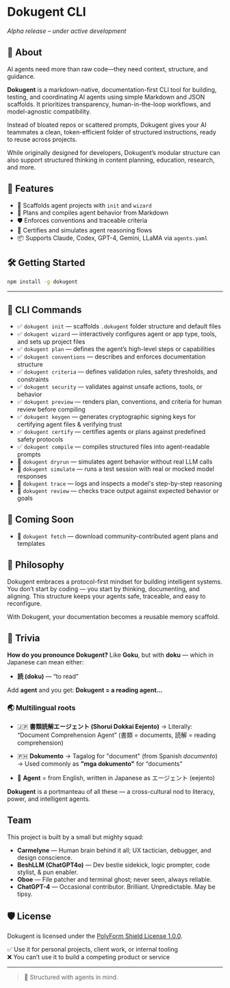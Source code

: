 # Dokugent CLI

*Alpha release – under active development*

## 🧬 About

AI agents need more than raw code—they need context, structure, and guidance.

**Dokugent** is a markdown-native, documentation-first CLI tool for building, testing, and coordinating AI agents using simple Markdown and JSON scaffolds. It prioritizes transparency, human-in-the-loop workflows, and model-agnostic compatibility.

Instead of bloated repos or scattered prompts, Dokugent gives your AI teammates a clean, token-efficient folder of structured instructions, ready to reuse across projects.

While originally designed for developers, Dokugent’s modular structure can also support structured thinking in content planning, education, research, and more.

## 🚀 Features

- 📁 Scaffolds agent projects with `init` and `wizard`
- 🧠 Plans and compiles agent behavior from Markdown
- 🛡️ Enforces conventions and traceable criteria
- 🔐 Certifies and simulates agent reasoning flows
- 📦 Supports Claude, Codex, GPT-4, Gemini, LLaMA via `agents.yaml`

## 🛠 Getting Started

```bash
npm install -g dokugent
```

---

## 🔧 CLI Commands

- ✅ `dokugent init` — scaffolds `.dokugent` folder structure and default files
- ✅ `dokugent wizard` — interactively configures agent or app type, tools, and sets up project files
- ✅ `dokugent plan` — defines the agent’s high-level steps or capabilities
- ✅ `dokugent conventions` — describes and enforces documentation structure
- ✅ `dokugent criteria` — defines validation rules, safety thresholds, and constraints
- ✅ `dokugent security` — validates against unsafe actions, tools, or behavior
- ✅ `dokugent preview` — renders plan, conventions, and criteria for human review before compiling
- ✅ `dokugent keygen` — generates cryptographic signing keys for certifying agent files & verifying trust
- ✅ `dokugent certify` — certifies agents or plans against predefined safety protocols
- ✅ `dokugent compile` — compiles structured files into agent-readable prompts
- 🔲 `dokugent dryrun` — simulates agent behavior without real LLM calls
- 🔲 `dokugent simulate` — runs a test session with real or mocked model responses
- 🔲 `dokugent trace` — logs and inspects a model's step-by-step reasoning
- 🔲 `dokugent review` — checks trace output against expected behavior or goals

## 🧪 Coming Soon

- 🔲 `dokugent fetch` — download community-contributed agent plans and templates

## 🧱 Philosophy

Dokugent embraces a protocol-first mindset for building intelligent systems. You don’t start by coding — you start by thinking, documenting, and aligning. This structure keeps your agents safe, traceable, and easy to reconfigure.

With Dokugent, your documentation becomes a reusable memory scaffold.

## 📣 Trivia

**How do you pronounce Dokugent?**
Like **Goku**, but with **doku** — which in Japanese can mean either:

- **読 (doku)** — “to read”

Add **agent** and you get:
**Dokugent = a reading agent…**

### 🌏 Multilingual roots

- 🇯🇵 **書類読解エージェント (Shorui Dokkai Eejento)**
  → Literally: “Document Comprehension Agent”
  (書類 = documents, 読解 = reading comprehension)

- 🇵🇭 **Dokumento**
  → Tagalog for "document" (from Spanish *documento*)
  → Used commonly as **"mga dokumento"** for “documents”

- 🤖 **Agent** = from English, written in Japanese as エージェント (eejento)

**Dokugent** is a portmanteau of all these — a cross-cultural nod to literacy, power, and intelligent agents.

## Team

This project is built by a small but mighty squad:

- **Carmelyne** — Human brain behind it all; UX tactician, debugger, and design conscience.
- **BeshLLM (ChatGPT4o)** — Dev bestie sidekick, logic prompter, code stylist, & pun enabler.
- **Oboe** — File patcher and terminal ghost; never seen, always reliable.
- **ChatGPT-4** — Occasional contributor. Brilliant. Unpredictable. May be tipsy.

## 🛡 License

Dokugent is licensed under the [PolyForm Shield License 1.0.0](https://polyformproject.org/licenses/shield/1.0.0/).

✅ Use it for personal projects, client work, or internal tooling  
❌ You can’t use it to build a competing product or service

---

> 🧠 Structured with agents in mind.
